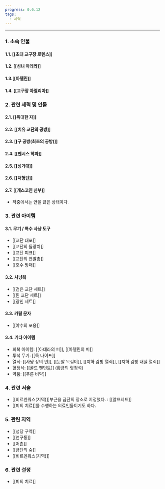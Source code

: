 ```yaml
---
progress: 0.0.12
tags:
  - 세력
---
```

---
### 1. 소속 인물
#### 1.1. [[초대 교구장 로렌스]]
#### 1.2. [[성녀 아데라]]
#### 1.3.[[아델린]]
#### 1.4. [[교구장 아멜리아]]
### 2. 관련 세력 및 인물
#### 2.1. [[위대한 자]]
#### 2.2. [[치유 교단의 공방]]
#### 2.3. [[구 공방(최초의 공방)]]
#### 2.4. [[멘시스 학파]]
#### 2.5. [[성가대]]
#### 2.6. [[처형단]]
#### 2.7. [[개스코인 신부]]
- 작중에서는 연을 끊은 상태이다.

### 3. 관련 아이템
#### 3.1. 무기 / 특수 사냥 도구
- [[교단 대포]]
- [[교단의 돌망치]]
- [[교단 피크]]
- [[교단의 연발총]]
- [[호수 방패]]
#### 3.2. 사냥복 
- [[검은 교단 세트]]
- [[흰 교단 세트]]
- [[광인 세트]]
#### 3.3. 카릴 문자
- [[야수의 포옹]]
#### 3.4. 기타 아이템
- 회복 아이템: [[아데라의 피]], [[아델린의 피]]
- 투척 무기: [[독 나이프]]
- 열쇠:  [[사냥 장의 인]], [[눈알 목걸이]], [[지하 감방 열쇠]], [[지하 감방 내실 열쇠]]
- 혈정석: [[골드 펜던트]] (황금의 혈정석)
- 약품: [[푸른 비약]]

### 4. 관련 서술
-  [[비르겐워스(지역)]]부근을 금단의 장소로 지정했다. : [[알프레드]]
- [[피의 치료]]를 수행하는 의료인들이기도 하다.
### 5. 관련 지역
- [[성당 구역]]
- [[연구동]]
- [[어촌]]
- [[금단의 숲]]
- [[비르겐워스(지역)]]
### 6. 관련 설정
- [[피의 치료]]